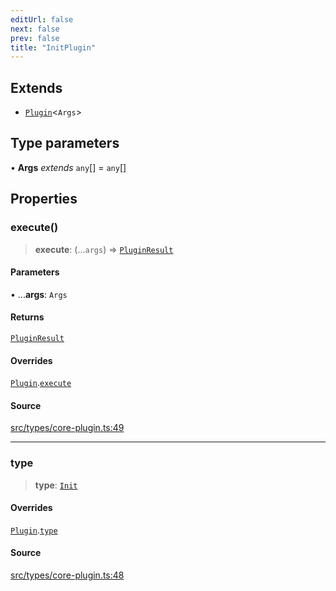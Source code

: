 ```yaml
---
editUrl: false
next: false
prev: false
title: "InitPlugin"
---
```


## Extends

- [`Plugin`](/v4/api/interfaces/plugin/)\<`Args`\>

## Type parameters

• **Args** *extends* `any`[] = `any`[]

## Properties

### execute()

> **execute**: (...`args`) => [`PluginResult`](/v4/api/type-aliases/pluginresult/)

#### Parameters

• ...**args**: `Args`

#### Returns

[`PluginResult`](/v4/api/type-aliases/pluginresult/)

#### Overrides

[`Plugin`](/v4/api/interfaces/plugin/).[`execute`](/v4/api/interfaces/plugin/#execute)

#### Source

[src/types/core-plugin.ts:49](https://github.com/sern-handler/handler/blob/70c6236802295980123056f2e84579aa6f6e5dbd/src/types/core-plugin.ts#L49)

***

### type

> **type**: [`Init`](/v4/api/enumerations/plugintype/#init)

#### Overrides

[`Plugin`](/v4/api/interfaces/plugin/).[`type`](/v4/api/interfaces/plugin/#type)

#### Source

[src/types/core-plugin.ts:48](https://github.com/sern-handler/handler/blob/70c6236802295980123056f2e84579aa6f6e5dbd/src/types/core-plugin.ts#L48)
